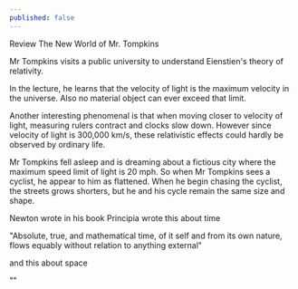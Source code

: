 ```yaml
---
published: false
---
```


Review The New World of Mr. Tompkins

Mr Tompkins visits a public university to understand Eienstien's theory of relativity. 

In the lecture, he learns that the velocity of light is the maximum velocity in the universe. Also no material object can ever exceed that limit. 

Another interesting phenomenal is that when moving closer to velocity of light, measuring rulers contract and clocks slow down. However since velocity of light is 300,000 km/s, these relativistic effects could hardly be observed by ordinary life.

Mr Tompkins fell asleep and is dreaming about a fictious city where the maximum speed limit of light is 20 mph. So when Mr Tompkins sees a cyclist, he appear to him as flattened. When he begin chasing the cyclist, the streets grows shorters, but he and his cycle remain the same size and shape. 

Newton wrote in his book Principia wrote this about time

"Absolute, true, and mathematical time, of it self and from its own nature, flows equably without relation to anything external"

and this about space

""

